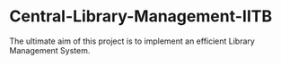 # Central-Library-Management-IITB

The ultimate aim of this project is to implement an efficient Library Management System.
